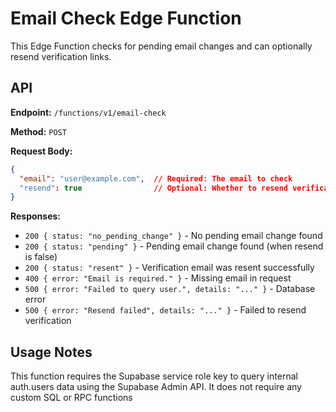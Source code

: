 
# Email Check Edge Function

This Edge Function checks for pending email changes and can optionally resend verification links.

## API

**Endpoint:** `/functions/v1/email-check`

**Method:** `POST`

**Request Body:**
```json
{
  "email": "user@example.com",  // Required: The email to check
  "resend": true                // Optional: Whether to resend verification if pending
}
```

**Responses:**

- `200 { status: "no_pending_change" }` - No pending email change found
- `200 { status: "pending" }` - Pending email change found (when resend is false)
- `200 { status: "resent" }` - Verification email was resent successfully
- `400 { error: "Email is required." }` - Missing email in request
- `500 { error: "Failed to query user.", details: "..." }` - Database error
- `500 { error: "Resend failed", details: "..." }` - Failed to resend verification

## Usage Notes

This function requires the Supabase service role key to query internal auth.users data using the Supabase Admin API.
It does not require any custom SQL or RPC functions
